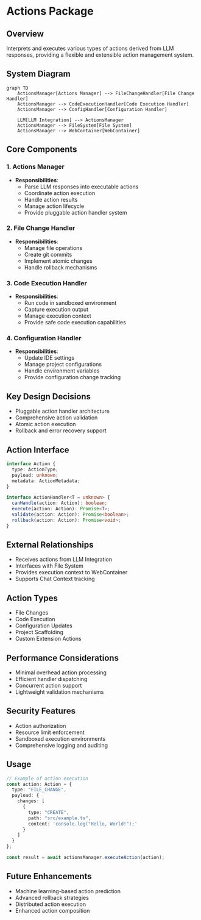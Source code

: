 # Actions Package

## Overview

Interprets and executes various types of actions derived from LLM responses, providing a flexible and extensible action management system.

## System Diagram

```mermaid
graph TD
    ActionsManager[Actions Manager] --> FileChangeHandler[File Change Handler]
    ActionsManager --> CodeExecutionHandler[Code Execution Handler]
    ActionsManager --> ConfigHandler[Configuration Handler]

    LLM[LLM Integration] --> ActionsManager
    ActionsManager --> FileSystem[File System]
    ActionsManager --> WebContainer[WebContainer]
```

## Core Components

### 1. Actions Manager

- **Responsibilities**:
  - Parse LLM responses into executable actions
  - Coordinate action execution
  - Handle action results
  - Manage action lifecycle
  - Provide pluggable action handler system

### 2. File Change Handler

- **Responsibilities**:
  - Manage file operations
  - Create git commits
  - Implement atomic changes
  - Handle rollback mechanisms

### 3. Code Execution Handler

- **Responsibilities**:
  - Run code in sandboxed environment
  - Capture execution output
  - Manage execution context
  - Provide safe code execution capabilities

### 4. Configuration Handler

- **Responsibilities**:
  - Update IDE settings
  - Manage project configurations
  - Handle environment variables
  - Provide configuration change tracking

## Key Design Decisions

- Pluggable action handler architecture
- Comprehensive action validation
- Atomic action execution
- Rollback and error recovery support

## Action Interface

```typescript
interface Action {
  type: ActionType;
  payload: unknown;
  metadata: ActionMetadata;
}

interface ActionHandler<T = unknown> {
  canHandle(action: Action): boolean;
  execute(action: Action): Promise<T>;
  validate(action: Action): Promise<boolean>;
  rollback(action: Action): Promise<void>;
}
```

## External Relationships

- Receives actions from LLM Integration
- Interfaces with File System
- Provides execution context to WebContainer
- Supports Chat Context tracking

## Action Types

- File Changes
- Code Execution
- Configuration Updates
- Project Scaffolding
- Custom Extension Actions

## Performance Considerations

- Minimal overhead action processing
- Efficient handler dispatching
- Concurrent action support
- Lightweight validation mechanisms

## Security Features

- Action authorization
- Resource limit enforcement
- Sandboxed execution environments
- Comprehensive logging and auditing

## Usage

```typescript
// Example of action execution
const action: Action = {
  type: "FILE_CHANGE",
  payload: {
    changes: [
      {
        type: "CREATE",
        path: "src/example.ts",
        content: 'console.log("Hello, World!");'
      }
    ]
  }
};

const result = await actionsManager.executeAction(action);
```

## Future Enhancements

- Machine learning-based action prediction
- Advanced rollback strategies
- Distributed action execution
- Enhanced action composition
